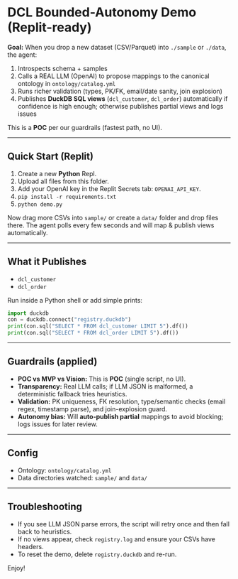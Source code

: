 # DCL Bounded-Autonomy Demo (Replit-ready)

**Goal:** When you drop a new dataset (CSV/Parquet) into `./sample` or `./data`, the agent:
1) Introspects schema + samples
2) Calls a REAL LLM (OpenAI) to propose mappings to the canonical ontology in `ontology/catalog.yml`
3) Runs richer validation (types, PK/FK, email/date sanity, join explosion)
4) Publishes **DuckDB SQL views** (`dcl_customer`, `dcl_order`) automatically if confidence is high enough; otherwise publishes partial views and logs issues

This is a **POC** per our guardrails (fastest path, no UI).

---

## Quick Start (Replit)
1. Create a new **Python** Repl.
2. Upload all files from this folder.
3. Add your OpenAI key in the Replit Secrets tab: `OPENAI_API_KEY`.
4. `pip install -r requirements.txt`
5. `python demo.py`

Now drag more CSVs into `sample/` or create a `data/` folder and drop files there. The agent polls every few seconds and will map & publish views automatically.

---

## What it Publishes
- `dcl_customer`
- `dcl_order`

Run inside a Python shell or add simple prints:
```python
import duckdb
con = duckdb.connect("registry.duckdb")
print(con.sql("SELECT * FROM dcl_customer LIMIT 5").df())
print(con.sql("SELECT * FROM dcl_order LIMIT 5").df())
```

---

## Guardrails (applied)
- **POC vs MVP vs Vision:** This is **POC** (single script, no UI).
- **Transparency:** Real LLM calls; if LLM JSON is malformed, a deterministic fallback tries heuristics.
- **Validation:** PK uniqueness, FK resolution, type/semantic checks (email regex, timestamp parse), and join-explosion guard.
- **Autonomy bias:** Will **auto-publish partial** mappings to avoid blocking; logs issues for later review.

---

## Config
- Ontology: `ontology/catalog.yml`
- Data directories watched: `sample/` and `data/`

---

## Troubleshooting
- If you see LLM JSON parse errors, the script will retry once and then fall back to heuristics.
- If no views appear, check `registry.log` and ensure your CSVs have headers.
- To reset the demo, delete `registry.duckdb` and re-run.

Enjoy!

